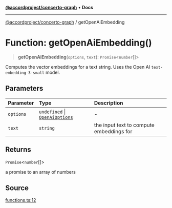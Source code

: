 [**@accordproject/concerto-graph**](../README.md) • **Docs**

***

[@accordproject/concerto-graph](../README.md) / getOpenAiEmbedding

# Function: getOpenAiEmbedding()

> **getOpenAiEmbedding**(`options`, `text`): `Promise`\<`number`[]\>

Computes the vector embeddings for a text string.
Uses the Open AI `text-embedding-3-small` model.

## Parameters

| Parameter | Type | Description |
| :------ | :------ | :------ |
| `options` | `undefined` \| [`OpenAiOptions`](../type-aliases/OpenAiOptions.md) | - |
| `text` | `string` | the input text to compute embeddings for |

## Returns

`Promise`\<`number`[]\>

a promise to an array of numbers

## Source

[functions.ts:12](https://github.com/accordproject/lab-concerto-graph/blob/f35b2c83def67024267ebc86c933947c7d1a0f62/src/functions.ts#L12)
